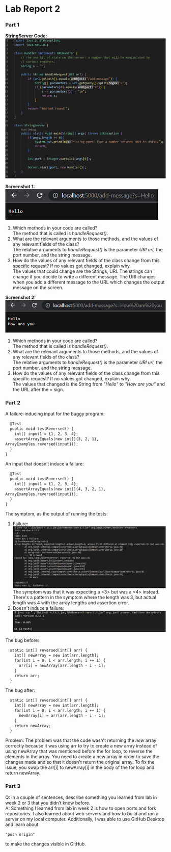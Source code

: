 # Lab Report 2
### **Part 1**
**StringServer Code:** \
![](stringserverr.png)

**Screenshot 1:** \
![](MessageHello.png)

1. Which methods in your code are called? \
The method that is called is *handleRequest()*.
2. What are the relevant arguments to those methods, and the values of any relevant fields of the class? \
The relative arguments to *handleRequest()* is the parameter *URI url*, the port number, and the string message.
3. How do the values of any relevant fields of the class change from this specific request? If no values got changed, explain why. \
The values that could change are the Strings, URI. The strings can change if you decide to write a different message. The URI changes when you add a different message to the URL which changes the output message on the screen.

**Screenshot 2:** \
![](howareyou.png)
1. Which methods in your code are called? \
The method that is called is *handleRequest()*.
2. What are the relevant arguments to those methods, and the values of any relevant fields of the class? \
The relative arguments to *handleRequest()* is the parameter *URI url*, the port number, and the string message.
3. How do the values of any relevant fields of the class change from this specific request? If no values got changed, explain why. \
The values that changed is the String from *"Hello"* to *"How are you"* and the URL after the = sign. 

### **Part 2**
A failure-inducing input for the buggy program: 
````
  @Test
  public void testReversed() {
    int[] input1 = {1, 2, 3, 4};
    assertArrayEquals(new int[]{3, 2, 1}, ArrayExamples.reversed(input1));
  }
}
````
An input that doesn’t induce a failure: 
````
  @Test
  public void testReversed() {
    int[] input1 = {1, 2, 3, 4};
    assertArrayEquals(new int[]{4, 3, 2, 1}, ArrayExamples.reversed(input1));
  }
}
````
The symptom, as the output of running the tests: 
1. Failure:
![](fail.png)
The symptom was that it was expecting a <3> but was a <4> instead. There's a pattern in the symptom where the length was 3, but actual length was 4 with the array lengths and assertion error. 
3. Doesn't induce a failure: 
![](success.png)

The bug before:
````
  static int[] reversed(int[] arr) {
    int[] newArray = new int[arr.length];
    for(int i = 0; i < arr.length; i += 1) {
      arr[i] = newArray[arr.length - i - 1];
    }
    return arr;
  }

````
The bug after:
````
  static int[] reversed(int[] arr) {
    int[] newArray = new int[arr.length];
    for(int i = 0; i < arr.length; i += 1) {
      newArray[i] = arr[arr.length - i - 1];
    }
    return newArray;
  }
````
Problem: 
The problem was that the code wasn't returning the *new* array correctly because it was using arr to try to create a new array instead of using newArray that was mentioned before the for loop, to reverse the elements in the array. You need to create a new array in order to save the changes made and so that it doesn't return the original array. To fix the issue, you swap the arr[i] to newArray[i] in the body of the for loop and return newArray.

### **Part 3**
Q: In a couple of sentences, describe something you learned from lab in week 2 or 3 that you didn’t know before. \
A: Something I learned from lab in week 2 is how to open ports and fork repositories. I also learned about web servers and how to build and run a server on my local computer. Additionally, I was able to use GitHub Desktop and learn about 
```
"push origin" 
```
to make the changes visible in GitHub. 
